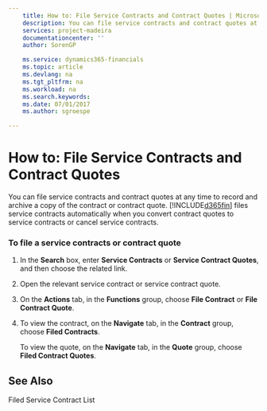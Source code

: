 ```yaml
---
    title: How to: File Service Contracts and Contract Quotes | Microsoft Docs
    description: You can file service contracts and contract quotes at any time to record and archive a copy of the contract or contract quote. [!INCLUDE[d365fin](../../includes/d365fin_md.md)] files service contracts automatically when you convert contract quotes to service contracts or cancel service contracts.
    services: project-madeira
    documentationcenter: ''
    author: SorenGP

    ms.service: dynamics365-financials
    ms.topic: article
    ms.devlang: na
    ms.tgt_pltfrm: na
    ms.workload: na
    ms.search.keywords:
    ms.date: 07/01/2017
    ms.author: sgroespe

---
```

# How to: File Service Contracts and Contract Quotes
You can file service contracts and contract quotes at any time to record and archive a copy of the contract or contract quote. [!INCLUDE[d365fin](../../includes/d365fin_md.md)] files service contracts automatically when you convert contract quotes to service contracts or cancel service contracts.  
  
### To file a service contracts or contract quote  
  
1.  In the **Search** box, enter **Service Contracts** or **Service Contract Quotes**, and then choose the related link.  
  
2.  Open the relevant service contract or service contract quote.  
  
3.  On the **Actions** tab, in the **Functions** group, choose **File Contract** or **File Contract Quote**.  
  
4.  To view the contract, on the **Navigate** tab, in the **Contract** group, choose **Filed Contracts**.  
  
     To view the quote, on the **Navigate** tab, in the **Quote** group, choose **Filed Contract Quotes**.  
  
## See Also  
 Filed Service Contract List